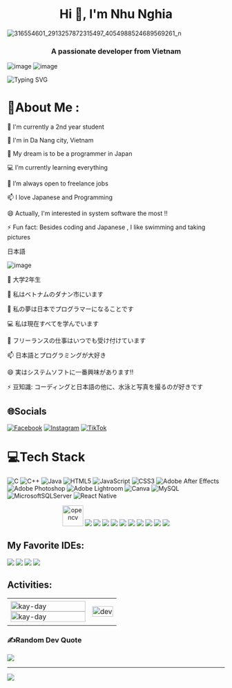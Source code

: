 <h1 align="center">Hi 👋, I'm Nhu Nghia</h1>

![316554601_2913257872315497_4054988524689569261_n](https://user-images.githubusercontent.com/92531311/223077811-e661efe0-ff39-4a91-b163-8f3a47299130.jpg)




<p align="center">
  <h3 align="center">A passionate developer from Vietnam  </h3>
  
  ![image](https://user-images.githubusercontent.com/92531311/222977511-b1d28cae-b36a-45d9-a3dc-8395d79a9d27.png)
  ![image](https://user-images.githubusercontent.com/92531311/222977600-2837ef94-3be2-478c-a902-9d6f07af97ae.png)

</p>



![Typing SVG](https://readme-typing-svg.herokuapp.com/?width=600&lines=Japanese+Sofware+Engineering+and+Researcher;Mobile+Application+Developer;Feel+free+to+contact+me+for+cooperation)


# 💫About Me :
🔭 I'm currently a 2nd year student

🌱 I'm in Da Nang city, Vietnam

👯 My dream is to be a programmer in Japan

💻 I’m currently learning everything

📑 I’m always open to freelance jobs

📫 I love Japanese and Programming

😄 Actually, I'm interested in system software  the most !!

⚡ Fun fact: Besides coding and Japanese , I like swimming and taking pictures

日本語 

![image](https://user-images.githubusercontent.com/92531311/222974666-1ea3c4fc-84cd-4abc-b0c6-60b22476616d.png)

🔭 大学2年生

🌱 私はベトナムのダナン市にいます

👯 私の夢は日本でプログラマーになることです

💻 私は現在すべてを学んでいます

📑 フリーランスの仕事はいつでも受け付けています

📫 日本語とプログラミングが大好き

😄 実はシステムソフトに一番興味があります!!

⚡ 豆知識: コーディングと日本語の他に、水泳と写真を撮るのが好きです

## 🌐Socials
[![Facebook](https://img.shields.io/badge/Facebook-%231877F2.svg?logo=Facebook&logoColor=white)](https://www.facebook.com/Kaykaier) [![Instagram](https://img.shields.io/badge/Instagram-%23E4405F.svg?logo=Instagram&logoColor=white)](https://www.instagram.com/kaiin57/) [![TikTok](https://img.shields.io/badge/TikTok-%23000000.svg?logo=TikTok&logoColor=white)](https://www.tiktok.com/@raumuong1231) 

# 💻Tech Stack
![C](https://img.shields.io/badge/c-%2300599C.svg?style=for-the-badge&logo=c&logoColor=white) ![C++](https://img.shields.io/badge/c++-%2300599C.svg?style=for-the-badge&logo=c%2B%2B&logoColor=white) ![Java](https://img.shields.io/badge/java-%23ED8B00.svg?style=for-the-badge&logo=java&logoColor=white) ![HTML5](https://img.shields.io/badge/html5-%23E34F26.svg?style=for-the-badge&logo=html5&logoColor=white) ![JavaScript](https://img.shields.io/badge/javascript-%23323330.svg?style=for-the-badge&logo=javascript&logoColor=%23F7DF1E) ![CSS3](https://img.shields.io/badge/css3-%231572B6.svg?style=for-the-badge&logo=css3&logoColor=white) ![Adobe After Effects](https://img.shields.io/badge/Adobe%20After%20Effects-9999FF.svg?style=for-the-badge&logo=Adobe%20After%20Effects&logoColor=white) ![Adobe Photoshop](https://img.shields.io/badge/adobephotoshop-%2331A8FF.svg?style=for-the-badge&logo=adobephotoshop&logoColor=white) ![Adobe Lightroom](https://img.shields.io/badge/Adobe%20Lightroom-31A8FF.svg?style=for-the-badge&logo=Adobe%20Lightroom&logoColor=white) ![Canva](https://img.shields.io/badge/Canva-%2300C4CC.svg?style=for-the-badge&logo=Canva&logoColor=white) ![MySQL](https://img.shields.io/badge/mysql-%2300f.svg?style=for-the-badge&logo=mysql&logoColor=white) ![MicrosoftSQLServer](https://img.shields.io/badge/Microsoft%20SQL%20Sever-CC2927?style=for-the-badge&logo=microsoft%20sql%20server&logoColor=white) ![React Native](https://img.shields.io/badge/react_native-%2320232a.svg?style=for-the-badge&logo=react&logoColor=%2361DAFB)
<p align="center">
  <img src="https://www.vectorlogo.zone/logos/opencv/opencv-icon.svg" alt="opencv" width="48" height="48"/> 
  <img src="https://img.icons8.com/color/48/000000/microsoft-sql-server.png"/>
  <img src="https://img.icons8.com/color/48/000000/mysql-logo.png"/>
  <img src="https://img.icons8.com/color/48/000000/mongodb.png"/>
  <img src="https://img.icons8.com/fluent/48/000000/matlab.png"/>
  <img src="https://img.icons8.com/color/48/000000/git.png"/>
  <img src="https://img.icons8.com/color/48/000000/github-2.png"/>
  <img src="https://img.icons8.com/color/48/000000/visual-studio-code-2019.png"/>
  <img src="https://img.icons8.com/dusk/48/000000/anaconda.png"/>
  <img src="https://img.icons8.com/fluent/48/000000/spyder-ide.png"/>
  <img src="https://img.icons8.com/color/48/000000/trello.png"/>
</p>

## My Favorite IDEs:
<img src = "https://img.shields.io/badge/IntelliJIDEA-000000.svg?style=for-the-badge&logo=intellij-idea&logoColor=white"> <img src = "https://img.shields.io/badge/PyCharm-000000.svg?&style=for-the-badge&logo=PyCharm&logoColor=white"> <img src = "https://img.shields.io/badge/Visual_Studio_Code-0078D4?style=for-the-badge&logo=visual%20studio%20code&logoColor=white"> <img src = "https://img.shields.io/badge/Android_Studio-3DDC84?style=for-the-badge&logo=android-studio&logoColor=white"> 

## Activities:
<table style="width:100%;">
  <tr>
    <td>
      <img src="https://github-readme-stats.vercel.app/api/top-langs/?username=kay-day&bg_color=FFFFFF00&text_color=179fa3&layout=compact&hide=CSS&langs_count=10&custom_title=Most%20Used%20Languages" alt="kay-day" width="100%"/>
      <img src="https://github-readme-stats.vercel.app/api?username=kay-day&bg_color=FFFFFF00&text_color=179fa3&show_icons=true&count_private=true&include_all_commits=true&custom_title=My%20Github%20Stats" alt="kay-day" width="100%"/>
    </td>
    <td>
      <p align="center"> 
        <img src="https://cdn.dribbble.com/users/1059583/screenshots/4171367/coding-freak.gif" alt="dev" width="100%"/>
      </p>
    </td>
  </tr>
</table>

### ✍️Random Dev Quote
![](https://quotes-github-readme.vercel.app/api?type=horizontal&theme=tokyonight)

---
[![](https://visitcount.itsvg.in/api?id=Kay-Day&icon=0&color=0)](https://visitcount.itsvg.in)

